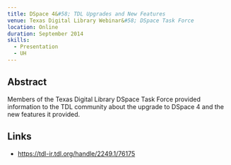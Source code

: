 ```yaml
---
title: DSpace 4&#58; TDL Upgrades and New Features
venue: Texas Digital Library Webinar&#58; DSpace Task Force
location: Online
duration: September 2014
skills:
  - Presentation
  - UH
---
```


Abstract
-------

Members of the Texas Digital Library DSpace Task Force provided information to the TDL community about the upgrade to DSpace 4 and the new features it provided.


Links
----------

* <https://tdl-ir.tdl.org/handle/2249.1/76175>

